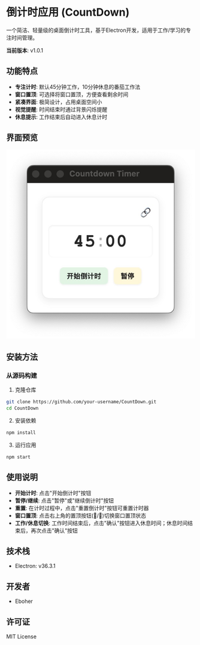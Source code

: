 # 倒计时应用 (CountDown)

一个简洁、轻量级的桌面倒计时工具，基于Electron开发，适用于工作/学习的专注时间管理。

**当前版本**: v1.0.1

## 功能特点

- **专注计时**: 默认45分钟工作，10分钟休息的番茄工作法
- **窗口置顶**: 可选择将窗口置顶，方便查看剩余时间
- **紧凑界面**: 极简设计，占用桌面空间小
- **视觉提醒**: 时间结束时通过背景闪烁提醒
- **休息提示**: 工作结束后自动进入休息计时

## 界面预览

![应用界面](docs/preview.jpg)

## 安装方法

### 从源码构建

1. 克隆仓库
```bash
git clone https://github.com/your-username/CountDown.git
cd CountDown
```

2. 安装依赖
```bash
npm install
```

3. 运行应用
```bash
npm start
```

## 使用说明

- **开始计时**: 点击"开始倒计时"按钮
- **暂停/继续**: 点击"暂停"或"继续倒计时"按钮
- **重置**: 在计时过程中，点击"重置倒计时"按钮可重置计时器
- **窗口置顶**: 点击右上角的置顶按钮(📌/🔗)切换窗口置顶状态
- **工作/休息切换**: 工作时间结束后，点击"确认"按钮进入休息时间；休息时间结束后，再次点击"确认"按钮

## 技术栈

- Electron: v36.3.1

## 开发者

- Eboher

## 许可证

MIT License